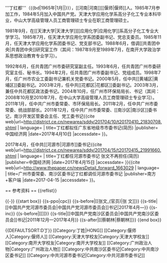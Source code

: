 '''丁红都'''（{{bd|1965年|1月||}}），[[河南|河南]][[偃师|偃师]]人。1985年7月参加工作，1984年5月加入中国共产党。天津大学应用化学系高分子化工专业本科毕业，中山大学高级管理人员工商管理硕士专业在职工商管理硕士。

1981年9月，在[[天津大学|天津大学]][[应用化学|应用化学]]系高分子化工专业大学学习。1985年7月，任天津大学应用化学系团委副书记、党总支委员。1985年11月，任天津大学应用化学系团委书记、党支部书记。1988年6月，借调[[共青团中央|共青团中央]]研究室工作（其间：1987年9月至1989年7月，在南开大学政治学系思想政治教育专业学习）。

1992年6月，任共青团广州市委研究室副主任。1993年6月，任共青团广州市委研究室主任、秘书长。1994年2月，任共青团广州市委副书记、党组成员。1998年7月，任广州市农业工委副书记兼机关党委书记。2000年5月，任中共[[黄埔区|黄埔区]]委副书记。2003年2月，任中共[[花都区|花都区]]委副书记。2003年3月，兼任中共花都区政法委书记。2004年10月，任广州市环保局局长、书记（其间：2008年10月至2010年7月，在中山大学高级管理人员工商管理硕士专业学习）。2011年1月，任中共广州市委常委、市环保局局长。2011年2月，任中共广州市委常委、统战部部长。2011年12月，任中共广州市委常委、[[南沙区|南沙区]]委书记，南沙开发区管委会主任、党工委书记<ref name="书记">{{cite web|url=http://district.ce.cn/newarea/sddy/201704/10/t20170410_21830708.shtml | language= | title=丁红都拟任广东省地级市市委书记(简历) |publisher=中国经济网 |date=2017年4月10日 |accessdate= }}</ref>。

2017年4月，任中共[[河源市|河源市]]委书记<ref >{{cite web|url=http://district.ce.cn/newarea/sddy/201704/15/t20170415_21991660.shtml | language= | title=丁红都任河源市委书记 张文不再担任(简历) |publisher=中国经济网 |date=2017年4月15日 |accessdate= }}</ref><ref >{{cite web|url=http://www.thepaper.cn/newsDetail_forward_1663029 | language= | title=广州市委常委、南沙区委书记丁红都调任河源市委书记 |publisher=南方+客户端 |date=2017-04-15 |accessdate= }}</ref>。

== 参考资料 ==
{{reflist}}

{{-}}
{{start box}}
{{s-ppo|cpc}}
{{s-before|[[张文_(官员)|张 文]]}}
{{s-title|[[中国共产党河源市委员会|中国共产党河源市委员会]]书记|2017年4月—}}
{{s-inc}}
{{s-before|[[]]}}
{{s-title|[[中国共产党南沙区委员会|中国共产党南沙区委员会]]书记|2011年12月—2017年4月}}
{{s-after|[[蔡朝林|蔡朝林]]}}
{{end box}}

{{DEFAULTSORT:D丁}}
[[Category:丁姓|HONG]]
[[Category:偃师人|Category:偃师人]]
[[Category:天津大学校友|Category:天津大学校友]]
[[Category:南开大学校友|Category:南开大学校友]]
[[Category:广州政治人物|Category:广州政治人物]]
[[Category:中共南沙区委书记|Category:中共南沙区委书记]]
[[Category:中共河源市委书记|Category:中共河源市委书记]]